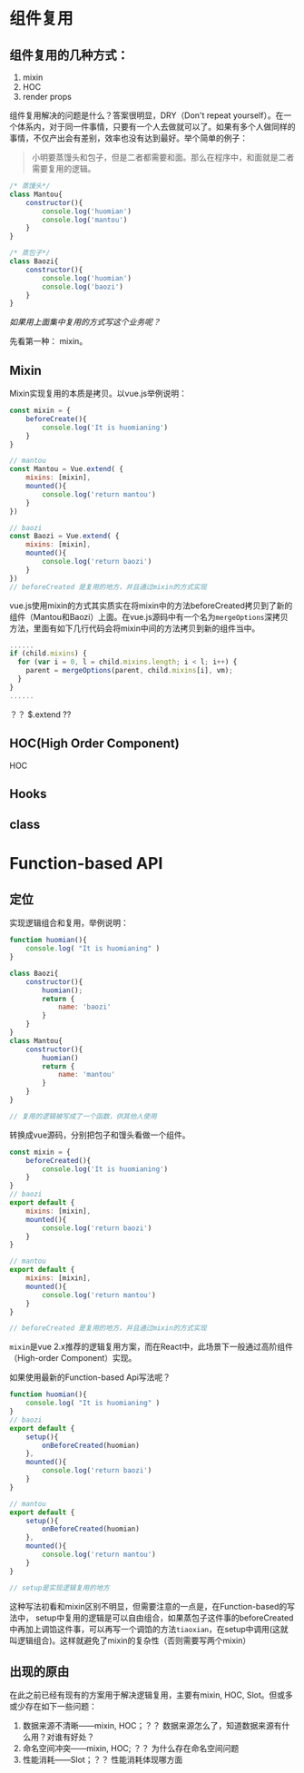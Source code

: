 # 组件复用

## 组件复用的几种方式：
1. mixin
2. HOC
3. render props

组件复用解决的问题是什么？答案很明显，DRY（Don't repeat yourself）。在一个体系内，对于同一件事情，只要有一个人去做就可以了。如果有多个人做同样的事情，不仅产出会有差别，效率也没有达到最好。举个简单的例子：
> 小明要蒸馒头和包子，但是二者都需要和面。那么在程序中，和面就是二者需要复用的逻辑。

```js
/* 蒸馒头*/
class Mantou{
    constructor(){
        console.log('huomian')
        console.log('mantou')
    }
}

/* 蒸包子*/
class Baozi{
    constructor(){
        console.log('huomian')
        console.log('baozi')
    }
}
```

*如果用上面集中复用的方式写这个业务呢？*

先看第一种： mixin。 
## Mixin
Mixin实现复用的本质是拷贝。以vue.js举例说明：

``` javascript
const mixin = {
    beforeCreate(){
        console.log('It is huomianing')
    }
}

// mantou
const Mantou = Vue.extend( {
    mixins: [mixin],
    mounted(){
        console.log('return mantou')
    }
})

// baozi
const Baozi = Vue.extend( {
    mixins: [mixin],
    mounted(){
        console.log('return baozi')
    }
})
// beforeCreated 是复用的地方，并且通过mixin的方式实现
```

vue.js使用mixin的方式其实质实在将mixin中的方法beforeCreated拷贝到了新的组件（Mantou和Baozi）上面。在vue.js源码中有一个名为`mergeOptions`深拷贝方法，里面有如下几行代码会将mixin中间的方法拷贝到新的组件当中。

```js
......
if (child.mixins) {
  for (var i = 0, l = child.mixins.length; i < l; i++) {
    parent = mergeOptions(parent, child.mixins[i], vm);
  }
}
......
```
？？ $.extend ??

## HOC(High Order Component)
HOC 




## Hooks
## class


# Function-based API


## 定位
实现逻辑组合和复用，举例说明：


``` javascript
function huomian(){
    console.log( "It is huomianing" )
}

class Baozi{
    constructor(){
        huomian();
        return {
            name: 'baozi'
        }
    }
}
class Mantou{
    constructor(){
        huomian()
        return {
            name: 'mantou'
        }
    }
}

// 复用的逻辑被写成了一个函数，供其他人使用
```
转换成vue源码，分别把包子和馒头看做一个组件。

``` javascript
const mixin = {
    beforeCreated(){
        console.log('It is huomianing')
    }
}
// baozi
export default {
    mixins: [mixin],
    mounted(){
        console.log('return baozi')
    }
}

// mantou
export default {
    mixins: [mixin],
    mounted(){
        console.log('return mantou')
    }
}

// beforeCreated 是复用的地方，并且通过mixin的方式实现
```

`mixin`是vue 2.x推荐的逻辑复用方案，而在React中，此场景下一般通过高阶组件（High-order Component）实现。

如果使用最新的Function-based Api写法呢？
``` javascript
function huomian(){
    console.log( "It is huomianing" )
}
// baozi
export default {
    setup(){
        onBeforeCreated(huomian) 
    },
    mounted(){
        console.log('return baozi')
    }
}

// mantou
export default {
    setup(){
        onBeforeCreated(huomian) 
    },
    mounted(){
        console.log('return mantou')
    }
}

// setup是实现逻辑复用的地方
```

这种写法初看和mixin区别不明显，但需要注意的一点是，在Function-based的写法中， setup中复用的逻辑是可以自由组合，如果蒸包子这件事的beforeCreated中再加上调馅这件事，可以再写一个调馅的方法`tiaoxian`，在setup中调用(这就叫逻辑组合)。这样就避免了mixin的复杂性（否则需要写两个mixin）


## 出现的原由
在此之前已经有现有的方案用于解决逻辑复用，主要有mixin, HOC, Slot。但或多或少存在如下一些问题：

1. 数据来源不清晰——mixin, HOC；？？ 数据来源怎么了，知道数据来源有什么用？对谁有好处？
2. 命名空间冲突——mixin, HOC; ？？ 为什么存在命名空间问题
3. 性能消耗——Slot；？？ 性能消耗体现哪方面
